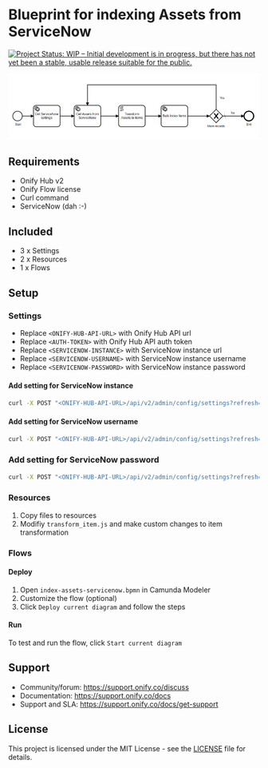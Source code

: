 # Blueprint for indexing Assets from ServiceNow

[![Project Status: WIP – Initial development is in progress, but there has not yet been a stable, usable release suitable for the public.](https://www.repostatus.org/badges/latest/wip.svg)](https://www.repostatus.org/#wip)

![alt text](flow.png "Flow")

## Requirements

* Onify Hub v2
* Onify Flow license
* Curl command
* ServiceNow (dah :-)

## Included

* 3 x Settings
* 2 x Resources
* 1 x Flows

## Setup

### Settings

* Replace `<ONIFY-HUB-API-URL>` with Onify Hub API url
* Replace `<AUTH-TOKEN>` with Onify Hub API auth token
* Replace `<SERVICENOW-INSTANCE>` with ServiceNow instance url
* Replace `<SERVICENOW-USERNAME>` with ServiceNow instance username
* Replace `<SERVICENOW-PASSWORD>` with ServiceNow instance password

#### Add setting for ServiceNow instance

```bash
curl -X POST "<ONIFY-HUB-API-URL>/api/v2/admin/config/settings?refresh=false" -H "accept: application/json" -H "authorization: <AUTH-TOKEN>" -H "Content-Type: application/json" -d "{ \"key\": \"_servicenow_url\", \"name\": \"ServiceNow URL\", \"value\": \"<SERVICENOW-INSTANCE>/api/now\", \"type\": \"string\", \"tag\": [ \"servicenow\" ], \"category\": \"custom\" }"
```

#### Add setting for ServiceNow username

```bash
curl -X POST "<ONIFY-HUB-API-URL>/api/v2/admin/config/settings?refresh=false" -H "accept: application/json" -H "authorization: <AUTH-TOKEN>" -H "Content-Type: application/json" -d "{ \"key\": \"_servicenow_username\", \"name\": \"ServiceNow username\", \"value\": \"<SERVICENOW-USERNAME>\", \"type\": \"string\", \"tag\": [ \"servicenow\" ] }"
```

### Add setting for ServiceNow password

```bash
curl -X POST "<ONIFY-HUB-API-URL>/api/v2/admin/config/settings?refresh=false" -H "accept: application/json" -H "authorization: <AUTH-TOKEN>" -H "Content-Type: application/json" -d " { \"key\": \"_servicenow_password\", \"name\": \"ServiceNow password\", \"value\": \"<SERVICENOW-PASSWORD>/api/now\", \"type\": \"password\", \"tag\": [ \"servicenow\" ], \"category\": \"custom\" }"
```

### Resources

1. Copy files to resources
2. Modifiy `transform_item.js` and make custom changes to item transformation 

### Flows

#### Deploy

1. Open `index-assets-servicenow.bpmn` in Camunda Modeler
2. Customize the flow (optional)
3. Click `Deploy current diagram` and follow the steps

#### Run 

To test and run the flow, click `Start current diagram`

## Support

* Community/forum: https://support.onify.co/discuss
* Documentation: https://support.onify.co/docs
* Support and SLA: https://support.onify.co/docs/get-support

## License

This project is licensed under the MIT License - see the [LICENSE](LICENSE) file for details.
